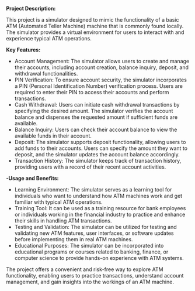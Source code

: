 **Project Description:**

This project is a simulator designed to mimic the functionality of a basic ATM (Automated Teller Machine) machine that is commonly found locally. The simulator provides a virtual environment for users to interact with and experience typical ATM operations.

**Key Features:**

- Account Management: The simulator allows users to create and manage their accounts, including account creation, balance inquiry, deposit, and withdrawal functionalities.
- PIN Verification: To ensure account security, the simulator incorporates a PIN (Personal Identification Number) verification process. Users are required to enter their PIN to access their accounts and perform transactions.
- Cash Withdrawal: Users can initiate cash withdrawal transactions by specifying the desired amount. The simulator verifies the account balance and dispenses the requested amount if sufficient funds are available.
- Balance Inquiry: Users can check their account balance to view the available funds in their account.
- Deposit: The simulator supports deposit functionality, allowing users to add funds to their accounts. Users can specify the amount they want to deposit, and the simulator updates the account balance accordingly.
- Transaction History: The simulator keeps track of transaction history, providing users with a record of their recent account activities.

**-Usage and Benefits:**

- Learning Environment: The simulator serves as a learning tool for individuals who want to understand how ATM machines work and get familiar with typical ATM operations.
- Training Tool: It can be used as a training resource for bank employees or individuals working in the financial industry to practice and enhance their skills in handling ATM transactions.
- Testing and Validation: The simulator can be utilized for testing and validating new ATM features, user interfaces, or software updates before implementing them in real ATM machines.
- Educational Purposes: The simulator can be incorporated into educational programs or courses related to banking, finance, or computer science to provide hands-on experience with ATM systems.

The project offers a convenient and risk-free way to explore ATM functionality, enabling users to practice transactions, understand account management, and gain insights into the workings of an ATM machine.
